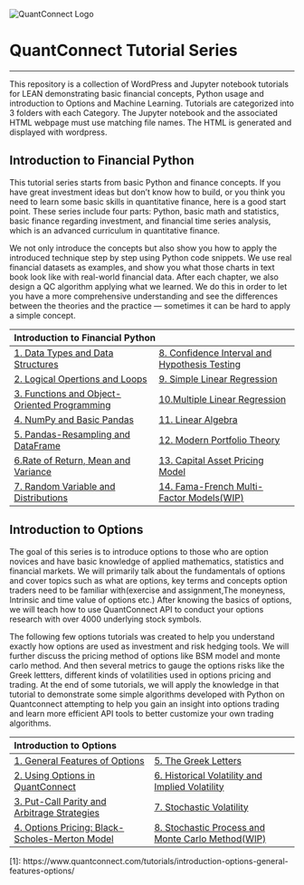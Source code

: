 ![QuantConnect Logo](https://cdn.quantconnect.com/web/i/logo-small.png)
# QuantConnect Tutorial Series
----------

This repository is a collection of WordPress and Jupyter notebook tutorials for LEAN demonstrating basic financial concepts, Python usage and introduction to Options and Machine Learning. Tutorials are categorized into 3 folders with each Category. The Jupyter notebook and the associated HTML webpage must use matching file names. The HTML is generated and displayed with wordpress.

## Introduction to Financial Python ##
This tutorial series starts from basic Python and finance concepts. If you have great investment ideas but don’t know how to build, or you think you need to learn some basic skills in quantitative finance, here is a good start point. These series include four parts: Python, basic math and statistics, basic finance regarding investment, and financial time series analysis, which is an advanced curriculum in quantitative finance.

We not only introduce the concepts but also show you how to apply the introduced technique step by step using Python code snippets. We use real financial datasets as examples, and show you what those charts in text book look like with real-world financial data. After each chapter, we also design a QC algorithm applying what we learned. We do this in order to let you have a more comprehensive understanding and see the differences between the theories and the practice — sometimes it can be hard to apply a simple concept.

<table width="100%">
    <thead>
        <tr>
            <th colspan="2" align="left">Introduction to Financial Python</th>
        </tr>
    </thead>
    <tbody>
        <tr>
            <td> <a href="https://www.quantconnect.com/tutorials/introduction-python-data-types-data-structures/"> 1. Data Types and Data Structures </a> </td>
            <td> <a href="https://www.quantconnect.com/tutorials/introduction-python-confidence-interval-hypothesis-testing/"> 8. Confidence Interval and Hypothesis Testing </a> </td>
        </tr>
        <tr>
            <td> <a href="https://www.quantconnect.com/tutorials/introduction-python-logical-operation-loop/"> 2. Logical Opertions and Loops </a> </td>
            <td> <a href="https://www.quantconnect.com/tutorials/introduction-python-simple-linear-regression/">9. Simple Linear Regression </a> </td>
        </tr>
        <tr>
            <td> <a href="https://www.quantconnect.com/tutorials/introduction-python-functions-object-oriented-programming/"> 3. Functions and Object-Oriented Programming </a> </td>
            <td> <a href="https://www.quantconnect.com/tutorials/introduction-python-multiple-linear-regression-residual-analysis/"> 10.Multiple Linear Regression </a> </td>
        </tr>
        <tr>
            <td> <a href="https://www.quantconnect.com/tutorials/introduction-python-numpy-basic-pandas/"> 4. NumPy and Basic Pandas </a> </td>
            <td> <a href="https://www.quantconnect.com/tutorials/introduction-python-linear-algebra/"> 11. Linear Algebra </a> </td>
        </tr>
 <tr>
            <td> <a href="https://www.quantconnect.com/tutorials/introduction-python-pandas-resampling-dataframe/"> 5. Pandas-Resampling and DataFrame </a> </td>
            <td> <a href="https://www.quantconnect.com/tutorials/introduction-python-modern-portfolio-theory/"> 12. Modern Portfolio Theory </a> </td>
        </tr>
        
  <tr>
            <td> <a href="https://www.quantconnect.com/tutorials/introduction-python-rate-return-mean-variance/"> 6.Rate of Return, Mean and Variance </a> </td>
            <td> <a href="https://www.quantconnect.com/tutorials/capital-asset-pricing-model/">13. Capital Asset Pricing Model </a> </td>
        </tr>
        
 <tr>
            <td> <a href="https://www.quantconnect.com/tutorials/introduction-python-random-variable-distributions/
"> 7. Random Variable and Distributions </a> </td>
            <td> <a href="None"> 14. Fama-French Multi-Factor Models(WIP) </a> </td>
        </tr>
    </tbody>
</table>

## Introduction to Options ##
The goal of this series is to introduce options to those who are option novices and have basic knowledge of applied mathematics, statistics and financial markets. We will primarily talk about the fundamentals of options and cover topics such as what are options, key terms and concepts option traders need to be familiar with(exercise and assignment,The moneyness, Intrinsic and time value of options etc.) After knowing the basics of options, we will teach how to use QuantConnect API to conduct your options research with over 4000 underlying stock symbols.

The following few options tutorials was created to help you understand exactly how options are used as investment and risk hedging tools. We will further discuss the pricing method of options like BSM model and monte carlo method. And then several metrics to gauge the options risks like the Greek lettters, different kinds of volatilities used in options pricing and trading. At the end of some tutorials, we will apply the knowledge in that tutorial to demonstrate some simple algorithms developed with Python on Quantconnect attempting to help you gain an insight into options trading and learn more efficient API tools to better customize your own trading algorithms. 


<table width="100%">
    <thead>
        <tr>
            <th colspan="2" align="left">Introduction to Options</th>
        </tr>
    </thead>
    <tbody>
        <tr>
            <td> <a href="https://www.quantconnect.com/tutorials/introduction-options-general-features-options/"> 1. General Features of Options </a> </td>
            <td> <a href="https://www.quantconnect.com/tutorials/introduction-options-the-greek-letters/"> 5. The Greek Letters </a> </td>
        </tr>
        <tr>
            <td> <a href="https://www.quantconnect.com/tutorials/introduction-options-using-options-in-quantconnect/"> 2. Using Options in QuantConnect </a> </td>
            <td> <a href="https://www.quantconnect.com/tutorials/introduction-options-historical-volatility-implied-volatility/"> 6. Historical Volatility and Implied Volatility </a> </td>
        </tr>
        <tr>
            <td> <a href="https://www.quantconnect.com/tutorials/introduction-options-put-call-parity-and-arbitrage-strategies/"> 3. Put-Call Parity and Arbitrage Strategies </a> </td>
            <td> <a href="https://www.quantconnect.com/tutorials/introduction-options-stochastic-volatility/
"> 7. Stochastic Volatility </a> </td>
        </tr>
        <tr>
            <td> <a href="https://www.quantconnect.com/tutorials/introduction-options-black-scholes-merton-model/"> 4. Options Pricing: Black-Scholes-Merton Model </a> </td>
            <td> <a href="8"> 8. Stochastic Process and Monte Carlo Method(WIP) </a> </td>
        </tr>
    </tbody>
</table>
[1]: https://www.quantconnect.com/tutorials/introduction-options-general-features-options/
